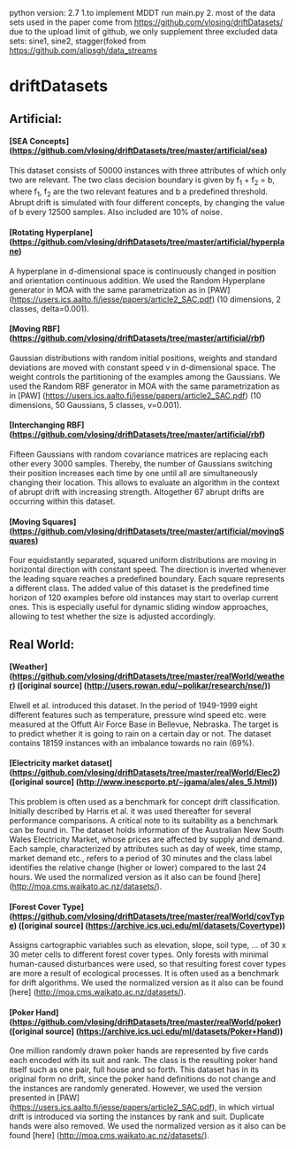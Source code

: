python version: 2.7
1.to implement MDDT run main.py
2. most of the data sets used in the paper come from https://github.com/vlosing/driftDatasets/
   due to the upload limit of github, we only supplement three excluded data sets: sine1, sine2, stagger(foked from  https://github.com/alipsgh/data_streams

# driftDatasets

## Artificial:

#### [SEA Concepts] (https://github.com/vlosing/driftDatasets/tree/master/artificial/sea)
This dataset consists of 50000 instances with three attributes of which only two are relevant.
The two class decision boundary is given by f<sub>1</sub> + f<sub>2</sub> = b, where f<sub>1</sub>, f<sub>2</sub> are the two relevant features and b a predefined threshold.
Abrupt drift is simulated with four different concepts, by changing the value of b every 12500 samples.
Also included are 10\% of noise.

#### [Rotating Hyperplane] (https://github.com/vlosing/driftDatasets/tree/master/artificial/hyperplane)
A hyperplane in d-dimensional space is continuously changed in position and orientation continuous addition.
We used the Random Hyperplane generator in MOA with the same parametrization as in [PAW] (https://users.ics.aalto.fi/jesse/papers/article2_SAC.pdf) (10 dimensions, 2 classes, delta=0.001).

#### [Moving RBF] (https://github.com/vlosing/driftDatasets/tree/master/artificial/rbf)
Gaussian distributions with random initial positions, weights and standard deviations are moved with constant speed v in d-dimensional space. The weight controls the partitioning of the examples among the Gaussians.
We used the Random RBF generator in MOA with the same parametrization as in [PAW] (https://users.ics.aalto.fi/jesse/papers/article2_SAC.pdf) (10 dimensions, 50 Gaussians, 5 classes, v=0.001).

#### [Interchanging RBF] (https://github.com/vlosing/driftDatasets/tree/master/artificial/rbf)
Fifteen Gaussians with random covariance matrices are replacing each other every 3000 samples. Thereby, the number of Gaussians switching their position increases each time by one
until all are simultaneously changing their location. This allows to evaluate an algorithm in the context of abrupt drift with increasing strength. Altogether 67 abrupt drifts are occurring within this dataset.

#### [Moving Squares] (https://github.com/vlosing/driftDatasets/tree/master/artificial/movingSquares)
Four equidistantly separated, squared uniform distributions are moving in horizontal direction with constant speed. The direction is inverted whenever the leading square reaches a predefined boundary.
Each square represents a different class. 
The added value of this dataset is the predefined time horizon of 120 examples before old instances may start to overlap current ones. This is especially useful for dynamic sliding window approaches, allowing to test whether the size is adjusted accordingly.


## Real World:

#### [Weather] (https://github.com/vlosing/driftDatasets/tree/master/realWorld/weather) ([original source] (http://users.rowan.edu/~polikar/research/nse/))
Elwell et al. introduced this dataset. In the period of 1949-1999 eight different features such as temperature, pressure wind speed etc. were measured at the Offutt Air Force Base in Bellevue, Nebraska. 
The target is to predict whether it is going to rain on a certain day or not.
The dataset contains 18159 instances with an imbalance towards no rain (69%).

#### [Electricity market dataset] (https://github.com/vlosing/driftDatasets/tree/master/realWorld/Elec2) ([original source] (http://www.inescporto.pt/~jgama/ales/ales_5.html))
This problem is often used as a benchmark for concept drift classification. Initially described by Harris et al. it was used thereafter for several performance comparisons. 
A critical note to its suitability as a benchmark can be found in.
The dataset holds information of the Australian New South Wales Electricity Market, whose prices are affected by supply and demand. Each sample, characterized by attributes such as day of week, time stamp, market demand etc., refers to a period of 30 minutes and the class label identifies the relative change (higher or lower) compared to the last 24 hours.
We used the normalized version as it also can be found [here] (http://moa.cms.waikato.ac.nz/datasets/).

#### [Forest Cover Type] (https://github.com/vlosing/driftDatasets/tree/master/realWorld/covType) ([original source] (https://archive.ics.uci.edu/ml/datasets/Covertype))
Assigns cartographic variables such as elevation, slope, soil type, ... of 30 x 30 meter cells to different forest cover types. Only forests with minimal human-caused disturbances were used, so that resulting forest cover types are more a result of ecological processes. It is often used as a benchmark for drift algorithms. We used the normalized version as it also can be found [here] (http://moa.cms.waikato.ac.nz/datasets/).

#### [Poker Hand] (https://github.com/vlosing/driftDatasets/tree/master/realWorld/poker) ([original source] (https://archive.ics.uci.edu/ml/datasets/Poker+Hand))
One million randomly drawn poker hands are represented by five cards each encoded with its suit and rank. The class is the resulting poker hand itself such as one pair, full house and so forth.
This dataset has in its original form no drift, since the poker hand definitions do not change and the instances are randomly generated. However, we used the version presented in [PAW] (https://users.ics.aalto.fi/jesse/papers/article2_SAC.pdf), in which virtual drift is introduced via sorting the instances by rank and suit. Duplicate hands were also removed.
We used the normalized version as it also can be found [here] (http://moa.cms.waikato.ac.nz/datasets/).